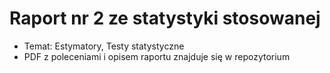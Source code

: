 # Raport nr 2 ze statystyki stosowanej

- Temat: Estymatory, Testy statystyczne
- PDF z poleceniami i opisem raportu znajduje się w repozytorium